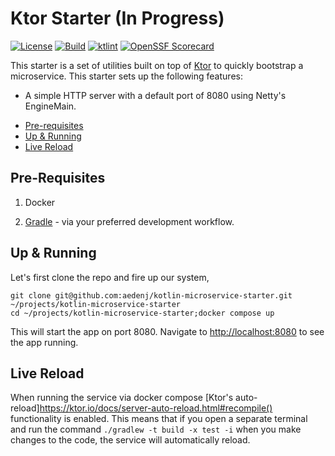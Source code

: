 # Ktor Starter (In Progress)
[![License](https://img.shields.io/badge/license-MIT-blue.svg?style=flat)](http://www.opensource.org/licenses/MIT)
[![Build](https://github.com/aedenj/kotlin-microservice-starter/actions/workflows/build.yml/badge.svg)](https://github.com/aedenj/kotlin-microservice-starter/actions/workflows/build.yml)
[![ktlint](https://img.shields.io/badge/code%20style-%E2%9D%A4-FF4081.svg)](https://ktlint.github.io/)
[![OpenSSF Scorecard](https://api.securityscorecards.dev/projects/github.com/aedenj/kotlin-microservice-starter/badge)](https://securityscorecards.dev/viewer/?uri=github.com/aedenj/kotlin-microservice-starter)

This starter is a set of utilities built on top of [Ktor](https://ktor.io) to quickly bootstrap a microservice. This starter
sets up the following features:

* A simple HTTP server with a default port of 8080 using Netty's EngineMain.


<!-- toc-begin -->
* [Pre-requisites](#pre-requisites)
* [Up & Running](#up--running)
* [Live Reload](#live-reload)
<!-- toc-end -->


## Pre-Requisites
1. Docker

1. [Gradle](https://gradle.org) - via your preferred development workflow.

## Up & Running

Let's first clone the repo and fire up our system,

```
git clone git@github.com:aedenj/kotlin-microservice-starter.git ~/projects/kotlin-microservice-starter
cd ~/projects/kotlin-microservice-starter;docker compose up
```

This will start the app on port 8080. Navigate to [http://localhost:8080](http://localhost:8080) to see the app running.


## Live Reload

When running the service via docker compose [Ktor's auto-reload]https://ktor.io/docs/server-auto-reload.html#recompile()
functionality is enabled. This means that if you open a separate terminal and run the command `./gradlew -t build -x test -i`
when you make changes to the code, the service will automatically reload.

